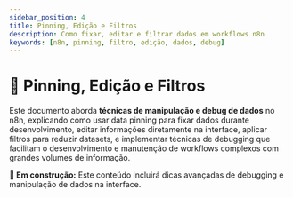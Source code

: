 ```yaml
---
sidebar_position: 4
title: Pinning, Edição e Filtros
description: Como fixar, editar e filtrar dados em workflows n8n
keywords: [n8n, pinning, filtro, edição, dados, debug]
---
```


# 📌 Pinning, Edição e Filtros

Este documento aborda **técnicas de manipulação e debug de dados** no n8n, explicando como usar data pinning para fixar dados durante desenvolvimento, editar informações diretamente na interface, aplicar filtros para reduzir datasets, e implementar técnicas de debugging que facilitam o desenvolvimento e manutenção de workflows complexos com grandes volumes de informação.

**🔄 Em construção:** Este conteúdo incluirá dicas avançadas de debugging e manipulação de dados na interface.
